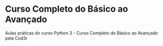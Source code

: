 # Curso Completo do Básico ao Avançado
Aulas práticas do curso Python 3 - Curso Completo do Básico ao Avançado pela Cod3r
